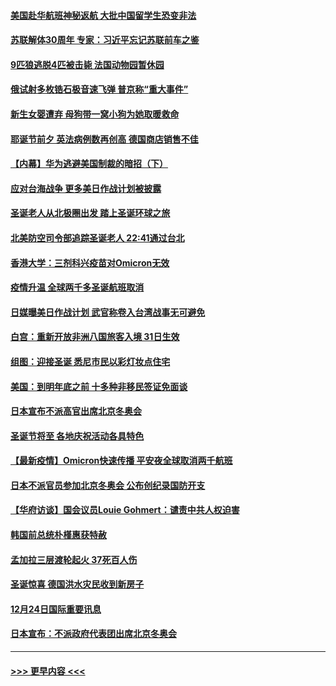 #### [美国赴华航班神秘返航 大批中国留学生恐变非法](../pages/prog202/a103302999.md?t=12252050) 
#### [苏联解体30周年 专家：习近平忘记苏联前车之鉴](../pages/prog202/a103302955.md?t=12252050) 
#### [9匹狼逃脱4匹被击毙 法国动物园暂休园](../pages/prog202/a103302907.md?t=12252050) 
#### [俄试射多枚锆石极音速飞弹 普京称“重大事件”](../pages/prog202/a103302830.md?t=12252050) 
#### [新生女婴遭弃 母狗带一窝小狗为她取暖救命](../pages/prog202/a103302829.md?t=12252050) 
#### [耶诞节前夕 英法病例数再创高 德国商店销售不佳](../pages/prog202/a103302798.md?t=12252050) 
#### [【内幕】华为逃避美国制裁的暗招（下）](../pages/prog202/a103302780.md?t=12252050) 
#### [应对台海战争 更多美日作战计划被披露](../pages/prog202/a103302649.md?t=12252050) 
#### [圣诞老人从北极圈出发 踏上圣诞环球之旅](../pages/prog202/a103302677.md?t=12252050) 
#### [北美防空司令部追踪圣诞老人 22:41通过台北](../pages/prog202/a103302643.md?t=12252050) 
#### [香港大学：三剂科兴疫苗对Omicron无效](../pages/prog202/a103302641.md?t=12252050) 
#### [疫情升温 全球两千多圣诞航班取消](../pages/prog202/a103302669.md?t=12252050) 
#### [日媒曝美日作战计划 武官称卷入台湾战事无可避免](../pages/prog202/a103302661.md?t=12252050) 
#### [白宫：重新开放非洲八国旅客入境 31日生效](../pages/prog202/a103302393.md?t=12252050) 
#### [组图：迎接圣诞 悉尼市民以彩灯妆点住宅](../pages/prog202/a103301659.md?t=12252050) 
#### [美国：到明年底之前 十多种非移民签证免面谈](../pages/prog202/a103302438.md?t=12252050) 
#### [日本宣布不派高官出席北京冬奥会](../pages/prog202/a103302514.md?t=12252050) 
#### [圣诞节将至 各地庆祝活动各具特色](../pages/prog202/a103302502.md?t=12252050) 
#### [【最新疫情】Omicron快速传播 平安夜全球取消两千航班](../pages/prog202/a103302488.md?t=12252050) 
#### [日本不派官员参加北京冬奥会 公布创纪录国防开支](../pages/prog202/a103302493.md?t=12252050) 
#### [【华府访谈】国会议员Louie Gohmert：谴责中共人权迫害](../pages/prog202/a103302490.md?t=12252050) 
#### [韩国前总统朴槿惠获特赦](../pages/prog202/a103302444.md?t=12252050) 
#### [孟加拉三层渡轮起火 37死百人伤](../pages/prog202/a103302384.md?t=12252050) 
#### [圣诞惊喜 德国洪水灾民收到新房子](../pages/prog202/a103302310.md?t=12252050) 
#### [12月24日国际重要讯息](../pages/prog202/a103302265.md?t=12252050) 
#### [日本宣布：不派政府代表团出席北京冬奥会](../pages/prog202/a103302203.md?t=12252050) 

----
#### [ >>> 更早内容 <<< ](../indexes/prog202-earlier.md)
